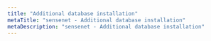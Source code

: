 ```yaml
---
title: "Additional database installation"
metaTitle: "sensenet - Additional database installation"
metaDescription: "sensenet - Additional database installation"
---
```

